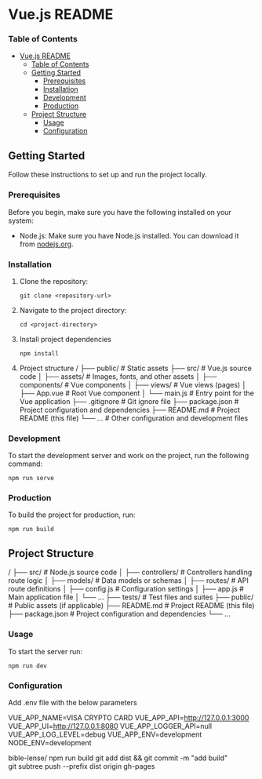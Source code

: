 # Vue.js README

### Table of Contents

- [Vue.js README](#vuejs-readme)
    - [Table of Contents](#table-of-contents)
  - [Getting Started](#getting-started)
    - [Prerequisites](#prerequisites)
    - [Installation](#installation)
    - [Development](#development)
    - [Production](#production)
  - [Project Structure](#project-structure)
    - [Usage](#usage)
    - [Configuration](#configuration)

## Getting Started

Follow these instructions to set up and run the project locally.

### Prerequisites

Before you begin, make sure you have the following installed on your system:

- Node.js: Make sure you have Node.js installed. You can download it from [nodejs.org](https://nodejs.org/).

### Installation

1. Clone the repository:

   ```shell
   git clone <repository-url>
   ```

2. Navigate to the project directory:

   ```shell
   cd <project-directory>
   ```

3. Install project dependencies
   ```shell
   npm install
   ```
4. Project structure
   /
   ├── public/ # Static assets
   ├── src/ # Vue.js source code
   │ ├── assets/ # Images, fonts, and other assets
   │ ├── components/ # Vue components
   │ ├── views/ # Vue views (pages)
   │ ├── App.vue # Root Vue component
   │ └── main.js # Entry point for the Vue application
   ├── .gitignore # Git ignore file
   ├── package.json # Project configuration and dependencies
   ├── README.md # Project README (this file)
   └── ... # Other configuration and development files

### Development

To start the development server and work on the project, run the following command:

```shell
npm run serve
```

### Production

To build the project for production, run:

```shell
npm run build
```

## Project Structure

/
├── src/ # Node.js source code
│ ├── controllers/ # Controllers handling route logic
│ ├── models/ # Data models or schemas
│ ├── routes/ # API route definitions
│ ├── config.js # Configuration settings
│ ├── app.js # Main application file
│ └── ...
├── tests/ # Test files and suites
├── public/ # Public assets (if applicable)
├── README.md # Project README (this file)
├── package.json # Project configuration and dependencies
└── ...

### Usage

To start the server run:

```shell
npm run dev
```

### Configuration

Add .env file with the below parameters

VUE_APP_NAME=VISA CRYPTO CARD
VUE_APP_API=http://127.0.0.1:3000
VUE_APP_UI=http://127.0.0.1:8080
VUE_APP_LOGGER_API=null
VUE_APP_LOG_LEVEL=debug
VUE_APP_ENV=development
NODE_ENV=development


bible-lense/
npm run build
git add dist && git commit -m "add build"  
git subtree push --prefix dist origin gh-pages